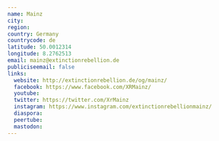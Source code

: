 ```yaml
---
name: Mainz
city:
region:
country: Germany
countrycode: de
latitude: 50.0012314
longitude: 8.2762513
email: mainz@extinctionrebellion.de
publiciseemail: false
links:
  website: http://extinctionrebellion.de/og/mainz/
  facebook: https://www.facebook.com/XRMainz/
  youtube:
  twitter: https://twitter.com/XrMainz
  instagram: https://www.instagram.com/extinctionrebellionmainz/
  diaspora:
  peertube:
  mastodon:
---
```

